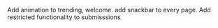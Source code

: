 Add animation to trending, welcome.
add snackbar to every page.
Add restricted functionality to submisssions
